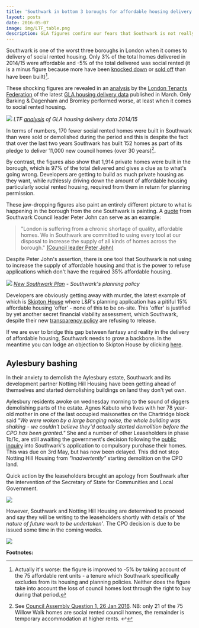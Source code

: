 ```yaml
---
title: 'Southwark in bottom 3 boroughs for affordable housing delivery'
layout: posts
date: 2016-05-07
image: img/LTF_table.png
description: GLA figures confirm our fears that Southwark is not really concerned about local housing need.
---
```

Southwark is one of the worst three boroughs in London when it comes to delivery of social rented housing. Only 3% of the total homes delivered in 2014/15 were affordable and -5% of the total delivered was social rented (it is a minus figure because more have been [knocked down](https://35percent.org/the-southwark-clearances/) or [sold off](https://35percent.org/auctions/) than have been built)[^1].

These shocking figures are revealed in an [analysis](https://35percent.org/img/LTF_delivery_of_housing_in_London_2014-15.pdf) by the [London Tenants Federation](https://www.londontenants.org/) of the latest [GLA housing delivery data](https://data.london.gov.uk/publisher/gla?q=housing&sort=score+desc%2C+metadata_modified+desc) published in March. Only Barking & Dagenham and Bromley performed worse, at least when it comes to social rented housing.

![](https://35percent.org/img/LTF_table.png)
*LTF [analysis](https://35percent.org/img/LTF_delivery_of_housing_in_London_2014-15.pdf) of GLA housing delivery data 2014/15*

In terms of numbers, 170 fewer social rented homes were built in Southwark than were sold or demolished during the period and this is despite the fact that over the last two years Southwark has built 152 homes as part of its pledge to deliver 11,000 new council homes (over 30 years)[^2].

By contrast, the figures also show that 1,914 private homes were built in the borough, which is 97% of the total delivered and gives a clue as to what's going wrong. Developers are getting to build as much private housing as they want, while ruthlessly driving down the amount of affordable housing particularly social rented housing, required from them in return for planning permission. 

These jaw-dropping figures also paint an entirely different picture to what is happening in the borough from the one Southwark is painting. A [quote](https://www.southwark.gov.uk/news/article/1715/heres_how_southwark_council_will_deliver_thousands_of_new_council_homes) from Southwark Council leader Peter John can serve as an example:

>"London is suffering from a chronic shortage of quality, affordable homes. We in Southwark are committed to using every tool at our disposal to increase the supply of all kinds of homes across the borough." [(Council leader Peter John)](https://www.southwark.gov.uk/news/article/1715/heres_how_southwark_council_will_deliver_thousands_of_new_council_homes)

Despite Peter John's assertion, there is one tool that Southwark is not using to increase the supply of affordable housing and that is the power to refuse applications which don't have the required 35% affordable housing.

![](https://35percent.org/img/newsouthwarkplanah.png)
*[New Southwark Plan](https://www.southwark.gov.uk/download/downloads/id/12867/new_southwark_plan_preferred_option_consultation_version_web) - Southwark's planning policy*

Developers are obviously getting away with murder, the latest example of which is [Skipton House](https://35percent.org/2016-04-16-we-surrender-southwark-council-and-skipton-house-latest/) where L&R's planning application has a pitiful 15% affordable housing 'offer' - none of this to be on-site. This 'offer' is justified by yet another secret financial viability assessment, which Southwark, despite their new [transparency policy](https://www.southwark.gov.uk/news/article/2062/viability_assessments_must_be_published_in_southwark_%E2%80%93_consultation_launched) are refusing to release. 

If we are ever to bridge this gap between fantasy and reality in the delivery of affordable housing, Southwark needs to grow a backbone. In the meantime you can lodge an objection to Skipton House by clicking [here](https://commentform.herokuapp.com).

## Aylesbury bashing
In their anxiety to demolish the Aylesbury estate, Southwark and its development partner Notting Hill Housing have been getting ahead of themselves and started demolishing buildings on land they don't yet own.

Aylesbury residents awoke on wednesday morning to the sound of diggers demolishing parts of the estate. Agnes Kabuto who lives with her 78 year-old mother in one of the last occupied maisonettes on the Chartridge block said _"We were woken by a large banging noise, the whole building was shaking - we couldn't believe they'd actually started demolition before the CPO has been granted."_ She and a number of other Leaseholders in phase 1b/1c, are still awaiting the government's decision following the [public inquiry](https://35percent.org/2015-05-02-aylesbury-estate-compulsory-purchase-order-public-inquiry/) into Southwark's application to compulsory purchase their homes. This was due on 3rd May, but has now been delayed. This did not stop Notting Hill Housing from _"inadvertently"_ starting demolition on the CPO land.

Quick action by the leaseholders brought an apology from Southwark after the intervention of the Secretary of State for Communities and Local Government. 

![](https://35percent.org/img/dclgemail.png)

However, Southwark and Notting Hill Housing are determined to proceed and say they will be writing to the leaseholders shortly with details of _'the nature of future work to be undertaken'_. The CPO decision is due to be issued some time in the coming weeks.

![](https://35percent.org/img/southwarkdemolitionresponse.png)

__Footnotes:__

[^1]: Actually it's worse: the figure is improved to -5% by taking account of the 75 affordable rent units - a tenure which Southwark specifically excludes from its housing and planning policies. Neither does the figure take into account the loss of council homes lost through the right to buy during that period.

[^2]: See [Council Assembly Question 1, 26 Jan 2016](https://moderngov.southwark.gov.uk/documents/s59593/Members%20questions%20with%20responses.pdf). NB: only 21 of the 75 Willow Walk homes are social rented council homes, the remainder is temporary accommodation at higher rents. ↩

<meta name="twitter:card" content="summary" />
<meta name="twitter:title" content="Southwark in bottom 3 boroughs for affordable housing delivery" />
<meta name="twitter:description" content="Latest GLA data shows Southwark in bottom 3 boroughs for the delivery of affordable housing" />
<meta name="twitter:image" content="https://35percent.org/img/LTF_table.png" />
